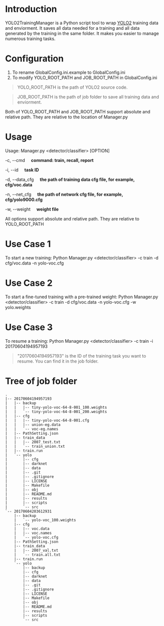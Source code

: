 # Introduction #
YOLO2TrainingManager is a Python script tool to wrap [YOLO2](https://pjreddie.com/darknet/yolo/) training data and enviorment. It saves all data needed for a training and all data generated by the training in the same folder. It makes you easier to manage numerous training tasks.       

# Configuration #
1. To rename GlobalConfig.ini.example to GlobalConfig.ini
2. To modify YOLO\_ROOT\_PATH and JOB\_ROOT\_PATH in GlobalConfig.ini

> YOLO\_ROOT\_PATH is the path of YOLO2 source code.

> JOB\_ROOT\_PATH is the path of job folder to save all training data and enviorment.

Both of YOLO\_ROOT\_PATH and JOB\_ROOT\_PATH support absolute and relative path. They are relative to the location of Manager.py 

# Usage #
Usage: Manager.py <detector/classifier> [OPTION]

-c, --cmd &nbsp;&nbsp;&nbsp; **command: train, recall, report**

-i, --id &nbsp;&nbsp;&nbsp; **task ID**

-d, --data_cfg &nbsp;&nbsp;&nbsp; **the path of training data cfg file, for example, cfg/voc.data**

-n, --net_cfg &nbsp;&nbsp;&nbsp; **the path of network cfg file, for example, cfg/yolo9000.cfg** 

-w, --weight &nbsp;&nbsp;&nbsp; **weight file** 

All options support absolute and relative path. They are relative to YOLO\_ROOT\_PATH

# Use Case 1 #
To start a new training: Python Manager.py <detector/classifier> -c train -d cfg/voc.data -n yolo-voc.cfg

# Use Case 2 #
To start a fine-tuned training with a pre-trained weight: Python Manager.py <detector/classifier> -c train -d cfg/voc.data -n yolo-voc.cfg -w yolo.weights

# Use Case 3 #
To resume a training: Python Manager.py <detector/classifier> -c train -i 20170604194957193

> "20170604194957193" is the ID of the training task you want to resume. You can find it in the job folder.

# Tree of job folder #
```
.
|-- 20170604194957193
|   |-- backup
|   |   |-- tiny-yolo-voc-64-8-001_100.weights
|   |   `-- tiny-yolo-voc-64-8-001_200.weights
|   |-- cfg
|   |   |-- tiny-yolo-voc-64-8-001.cfg
|   |   |-- union-eg.data
|   |   `-- voc-eg.names
|   |-- PathSetting.json
|   |-- train_data
|   |   |-- 2007_test.txt
|   |   `-- train_union.txt
|   |-- train.run
|   `-- yolo
|       |-- cfg
|       |-- darknet
|       |-- data
|       |-- .git
|       |-- .gitignore
|       |-- LICENSE
|       |-- Makefile
|       |-- obj
|       |-- README.md
|       |-- results
|       |-- scripts
|       `-- src
`-- 20170604203612931
    |-- backup
    |   `-- yolo-voc_100.weights
    |-- cfg
    |   |-- voc.data
    |   |-- voc.names
    |   `-- yolo-voc.cfg
    |-- PathSetting.json
    |-- train_data
    |   |-- 2007_val.txt
    |   `-- train.all.txt
    |-- train.run
    `-- yolo
        |-- backup
        |-- cfg
        |-- darknet
        |-- data
        |-- .git
        |-- .gitignore
        |-- LICENSE
        |-- Makefile
        |-- obj
        |-- README.md
        |-- results
        |-- scripts
        `-- src